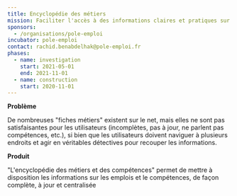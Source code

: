 ```yaml
---
title: Encyclopédie des métiers
mission: Faciliter l'accès à des informations claires et pratiques sur les métiers et les compétences
sponsors:
  - /organisations/pole-emploi
incubator: pole-emploi
contact: rachid.benabdelhak@pole-emploi.fr
phases:
  - name: investigation
    start: 2021-05-01
    end: 2021-11-01
  - name: construction
    start: 2020-11-01
---
```

**Problème**

De nombreuses "fiches métiers" existent sur le net, mais elles ne sont pas satisfaisantes pour les utilisateurs (incomplètes, pas à jour, ne parlent pas compétences, etc.), si bien que les utilisateurs doivent naviguer à plusieurs endroits et agir en véritables détectives pour recouper les informations.

**Produit**

"L'encyclopédie des métiers et des compétences" permet de mettre à disposition les informations sur les emplois et le compétences, de façon complète, à jour et centralisée
